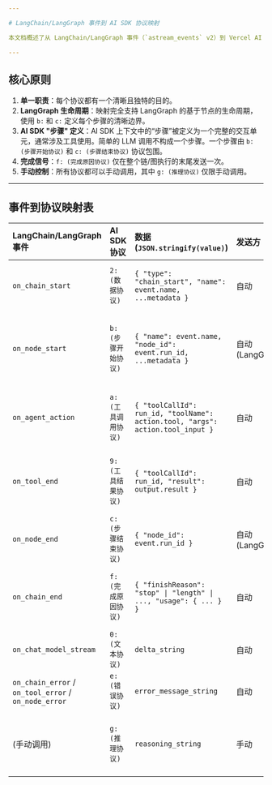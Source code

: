 ```yaml
---

# LangChain/LangGraph 事件到 AI SDK 协议映射

本文档概述了从 LangChain/LangGraph 事件（`astream_events` v2）到 Vercel AI SDK UI 流协议的明确映射。此映射作为适配器的核心逻辑。

---
```


## 核心原则

1.  **单一职责**：每个协议都有一个清晰且独特的目的。
2.  **LangGraph 生命周期**：映射完全支持 LangGraph 的基于节点的生命周期，使用 `b:` 和 `c:` 定义每个步骤的清晰边界。
3.  **AI SDK "步骤" 定义**：AI SDK 上下文中的“步骤”被定义为一个完整的交互单元，通常涉及工具使用。简单的 LLM 调用不构成一个步骤。一个步骤由 `b: (步骤开始协议)` 和 `c: (步骤结束协议)` 协议包围。
4.  **完成信号**：`f: (完成原因协议)` 仅在整个链/图执行的末尾发送一次。
5.  **手动控制**：所有协议都可以手动调用，其中 `g: (推理协议)` 仅限手动调用。

---

## 事件到协议映射表

| LangChain/LangGraph 事件 | AI SDK 协议 | 数据 (`JSON.stringify(value)`) | 发送方 | 备注 |
| :----------------------- | :--------------------- | :---------------------------------------------------------------------------------------------------------------- | :--------------------- | :------------------------------------------------------------------------------------------------------------------------------------------------------------------------------------------------------------------------------- |
| `on_chain_start` | `2: (数据协议)` | `{ "type": "chain_start", "name": event.name, ...metadata }` | 自动 | 标记整个过程的开始。传输元数据。 |
| `on_node_start` | `b: (步骤开始协议)` | `{ "name": event.name, "node_id": event.run_id, ...metadata }` | 自动 (LangGraph) | 标记 LangGraph 节点执行的开始，对应于 AI SDK 的“步骤”。 |
| `on_agent_action` | `a: (工具调用协议)` | `{ "toolCallId": run_id, "toolName": action.tool, "args": action.tool_input }` | 自动 | 信号代理已决定调用工具。创建一个工具调用部分。 |
| `on_tool_end` | `9: (工具结果协议)` | `{ "toolCallId": run_id, "result": output.result }` | 自动 | 提供工具执行的结果。更新相应的工具调用部分。 |
| `on_node_end` | `c: (步骤结束协议)` | `{ "node_id": event.run_id }` | 自动 (LangGraph) | 标记 LangGraph 节点执行的结束。 |
| `on_chain_end` | `f: (完成原因协议)` | `{ "finishReason": "stop" \| "length" \| ..., "usage": { ... } }` | 自动 | 标记整个过程的结束。仅针对根链/图发送。 |
| `on_chat_model_stream` | `0: (文本协议)` | `delta_string` | 自动 | 流式传输语言模型的文本增量。 |
| `on_chain_error` / `on_tool_error` / `on_node_error` | `e: (错误协议)` | `error_message_string` | 自动 | 报告执行过程中发生的任何错误。 |
| (手动调用) | `g: (推理协议)` | `reasoning_string` | 手动 | 用于手动提供推理或思考过程。不与特定事件绑定。 |